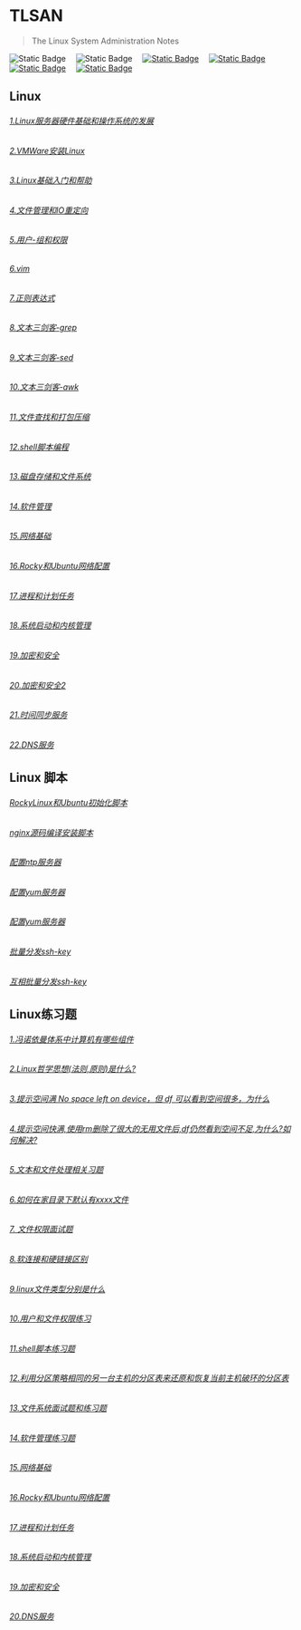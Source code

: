 # TLSAN
> The Linux System Administration Notes

<img alt="Static Badge" src="https://img.shields.io/badge/Linux-Shell-blue">&emsp;
<img alt="Static Badge" src="https://img.shields.io/badge/License-MPL--2.0-yellow">&emsp;
<a href="https://hub.docker.com/"  target="_blank"><img alt="Static Badge" src="https://img.shields.io/badge/docker-red"></a>&emsp;
<a href="https://nginx.org/en/download.html"><img alt="Static Badge" src="https://img.shields.io/badge/nginx-gray"></a>&emsp;
<a href="https://www.vim.org/"><img alt="Static Badge" src="https://img.shields.io/badge/vim-purple"></a>&emsp;
<a href='javascript:((function(){function a(){for(var a=document.getElementsByClassName("mw_added_css"),b=0;b<a.length;b++)document.body.removeChild(a[b])}function b(){var a=document.createElement("div");a.setAttribute("class","mw-strobe_light"),document.body.appendChild(a),setTimeout(function(){document.body.removeChild(a)},100)}function c(a){return{height:a.offsetHeight,width:a.offsetWidth}}function d(a){var b=c(a);return b.height>10&&b.height<2000&&b.width>10&&b.width<2000}function e(a){for(var b=a,c=0;!!b;)c+=b.offsetTop,b=b.offsetParent;return c}function f(a){var b=e(a);return b>=q&&b<=p+q}function g(a){a.className+=" "+n+" "+"im_first"}function h(a){a.className+=" "+n+" "+o[Math.floor(Math.random()*o.length)]}function j(){for(var a=document.getElementsByClassName(n),b=0;b<a.length;)a[b].className=a[b].className.replace(n,"mw-harlem_shake_slow");n="mw-harlem_shake_slow"}function k(){for(var a=document.getElementsByClassName(n),b=new RegExp("\\b"+n+"\\b"),c=0;c<a.length;)a[c].className=a[c].className.replace(b,"")}var l,m,n="mw-harlem_shake_me",o=["im_drunk","im_baked","im_trippin","im_blown"],p=function(){var a=document.documentElement;if(!!window.innerWidth)return window.innerHeight;return a&&!isNaN(a.clientHeight)?a.clientHeight:0}(),q=function(){return window.pageYOffset?window.pageYOffset:Math.max(document.documentElement.scrollTop,document.body.scrollTop)}(),r=document.getElementsByTagName("*"),s=r.length,t=null;for(l=0;l<s;l++)if(m=r[l],d(m)&&f(m)){t=m;break}if(null===m)return void console.warn("Could not find a node of the right size. Please try a different page.");(function(){var a=document.createElement("link");a.setAttribute("type","text/css"),a.setAttribute("rel","stylesheet"),a.setAttribute("href","./resource/harlem-shake-style.css"),a.setAttribute("class","mw_added_css"),document.body.appendChild(a)})(),function(){var c=document.createElement("audio");c.setAttribute("class","mw_added_css"),c.src="./resource/harlem-shake.mp3",c.loop=!1;var d=!1,e=!1,f=!1;c.addEventListener("timeupdate",function(){var a,l=c.currentTime,m=u,n=m.length;if(.5<=l&&!d&&(d=!0,g(t)),15.5<=l&&!e)for(e=!0,k(),b(),a=0;a<n;a++)h(m[a]);28.4<=c.currentTime&&!f&&(f=!0,j())},!0),c.addEventListener("ended",function(){k(),a()},!0),c.innerHTML="<p>If you are reading this, it is because your browser does not support the audio element. We recommend that you get a new browser.</p>",document.body.appendChild(c),c.play()}();var u=[];for(l=0;l<s;l++)m=r[l],d(m)&&u.push(m)})())()' target="_self"><img alt="Static Badge" src="https://img.shields.io/badge/high一下-yellow"></a>&emsp;



## Linux
###### [1.Linux服务器硬件基础和操作系统的发展](./LinuxBasics/1.Linux服务器硬件基础和操作系统的发展.md)
###### [2.VMWare安装Linux](./LinuxBasics/2.VMWare安装Linux.md)
###### [3.Linux基础入门和帮助](./LinuxBasics/3.Linux基础入门和帮助.md)
###### [4.文件管理和IO重定向](./LinuxBasics/4.文件管理和IO重定向.md)
###### [5.用户-组和权限](./LinuxBasics/5.用户-组和权限.md)
###### [6.vim](./LinuxBasics/6.vim.md)
###### [7.正则表达式](./LinuxBasics/7.正则表达式.md)
###### [8.文本三剑客-grep](./LinuxBasics/8.grep.md)
###### [9.文本三剑客-sed](./LinuxBasics/9.sed.md)
###### [10.文本三剑客-awk](./LinuxBasics/10.awk.md)
###### [11.文件查找和打包压缩](./LinuxBasics/11.文件查找和打包压缩.md)
###### [12.shell脚本编程](./LinuxBasics/12.shell脚本编程.md)
###### [13.磁盘存储和文件系统](./LinuxBasics/13.磁盘存储和文件系统.md)
###### [14.软件管理](./LinuxBasics/14.软件管理.md)
###### [15.网络基础](./LinuxBasics/15.网络基础.md)
###### [16.Rocky和Ubuntu网络配置](./LinuxBasics/16.Rocky和Ubuntu网络配置.md)
###### [17.进程和计划任务](./LinuxBasics/17.进程和计划任务.md)
###### [18.系统启动和内核管理](./LinuxBasics/18.系统启动和内核管理.md)
###### [19.加密和安全](./LinuxBasics/19.加密和安全.md)
###### [20.加密和安全2](./LinuxBasics/20.加密和安全2.md)
###### [21.时间同步服务](./LinuxBasics/21.时间同步服务.md)
###### [22.DNS服务](./LinuxBasics/22.DNS.md)


## Linux 脚本
###### [RockyLinux和Ubuntu初始化脚本](./scripts/system-reset/system_reset.sh)
###### [nginx源码编译安装脚本](./scripts/nginx-install/nginx_install.sh)
###### [配置ntp服务器](./scripts/config-ntp-server/config-ntp-server.sh)
###### [配置yum服务器](./scripts/config-yum-server/config-yum-server.sh)
###### [配置yum服务器](./scripts/config-yum-server/rsync-local-repo.sh)
###### [批量分发ssh-key](./scripts/ssh-key-copy/one2more-ssh-key-copy.sh)
###### [互相批量分发ssh-key](./scripts/ssh-key-copy/more2more-ssh-key-copy.sh)


## Linux练习题 
###### [1.冯诺依曼体系中计算机有哪些组件](./Interview/冯诺依曼体系中计算机有哪些组件.md)
###### [2.Linux哲学思想(法则,原则)是什么?](./Interview/Linux哲学思想是什么.md)
###### [3.提示空间满 No space left on device，但 df 可以看到空间很多，为什么](./Interview/提示空间满Nospaceleftondevice但df可以看到空间很多,为什么.md)
###### [4.提示空间快满,使用rm删除了很大的无用文件后,df仍然看到空间不足,为什么?如何解决?](./Interview/提示空间快满,使用rm删除了很大的无用文件后,df仍然看到空间不足,为什么如何解决.md)
###### [5.文本和文件处理相关习题](./Interview/TextAndFileExercise.md)
###### [6.如何在家目录下默认有xxxx文件](./Interview/如何在家目录下默认有xxxx文件.md)
###### [7. 文件权限面试题](./Interview/文件权限面试题.md)
###### [8.软连接和硬链接区别](./Interview/软连接和硬链接区别.md)
###### [9.linux文件类型分别是什么](./Interview/Linux文件类型.md)
###### [10.用户和文件权限练习](./Interview/用户和文件权限练习.md)
###### [11.shell脚本练习题](./Interview/shell脚本练习题.md)
###### [12.利用分区策略相同的另一台主机的分区表来还原和恢复当前主机破环的分区表](./Interview/利用分区策略相同的另一台主机的分区表来还原和恢复当前主机破环的分区表.md)
###### [13.文件系统面试题和练习题](./Interview/文件系统面试题.md)
###### [14.软件管理练习题](./Interview/软件管理练习题.md)
###### [15.网络基础](./Interview/网路基础.md)
###### [16.Rocky和Ubuntu网络配置](./Interview/Rocky和Ubuntu网络配置.md)
###### [17.进程和计划任务](./Interview/进程和计划任务.md)
###### [18.系统启动和内核管理](./Interview/系统启动和内核管理.md)
###### [19.加密和安全](./Interview/加密和安全.md)
###### [20.DNS服务](./Interview/DNS.md)



